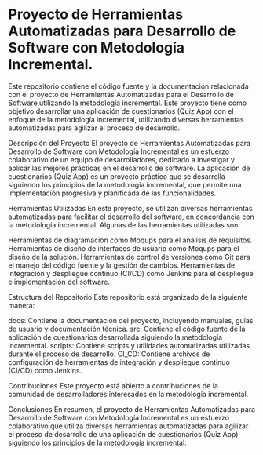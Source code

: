 # Proyecto de Herramientas Automatizadas para Desarrollo de Software con Metodología Incremental.

Este repositorio contiene el código fuente y la documentación relacionada con el proyecto de Herramientas Automatizadas para el Desarrollo de Software utilizando la metodología incremental. Este proyecto tiene como objetivo desarrollar una aplicación de cuestionarios (Quiz App) con el enfoque de la metodología incremental, utilizando diversas herramientas automatizadas para agilizar el proceso de desarrollo.

Descripción del Proyecto
El proyecto de Herramientas Automatizadas para Desarrollo de Software con Metodología Incremental es un esfuerzo colaborativo de un equipo de desarrolladores, dedicado a investigar y aplicar las mejores prácticas en el desarrollo de software. La aplicación de cuestionarios (Quiz App) es un proyecto práctico que se desarrolla siguiendo los principios de la metodología incremental, que permite una implementación progresiva y planificada de las funcionalidades.

Herramientas Utilizadas
En este proyecto, se utilizan diversas herramientas automatizadas para facilitar el desarrollo del software, en concordancia con la metodología incremental. Algunas de las herramientas utilizadas son:

Herramientas de diagramación como Moqups para el análisis de requisitos.
Herramientas de diseño de interfaces de usuario como Moqups para el diseño de la solución.
Herramientas de control de versiones como Git para el manejo del código fuente y la gestión de cambios.
Herramientas de integración y despliegue continuo (CI/CD) como Jenkins para el despliegue e implementación del software.

Estructura del Repositorio
Este repositorio está organizado de la siguiente manera:

docs: Contiene la documentación del proyecto, incluyendo manuales, guías de usuario y documentación técnica.
src: Contiene el código fuente de la aplicación de cuestionarios desarrollada siguiendo la metodología incremental.
scripts: Contiene scripts y utilidades automatizadas utilizadas durante el proceso de desarrollo.
CI_CD: Contiene archivos de configuración de herramientas de integración y despliegue continuo (CI/CD) como Jenkins.

Contribuciones
Este proyecto está abierto a contribuciones de la comunidad de desarrolladores interesados en la metodología incremental.

Conclusiones
En resumen, el proyecto de Herramientas Automatizadas para Desarrollo de Software con Metodología Incremental es un esfuerzo colaborativo que utiliza diversas herramientas automatizadas para agilizar el proceso de desarrollo de una aplicación de cuestionarios (Quiz App) siguiendo los principios de la metodología incremental.
